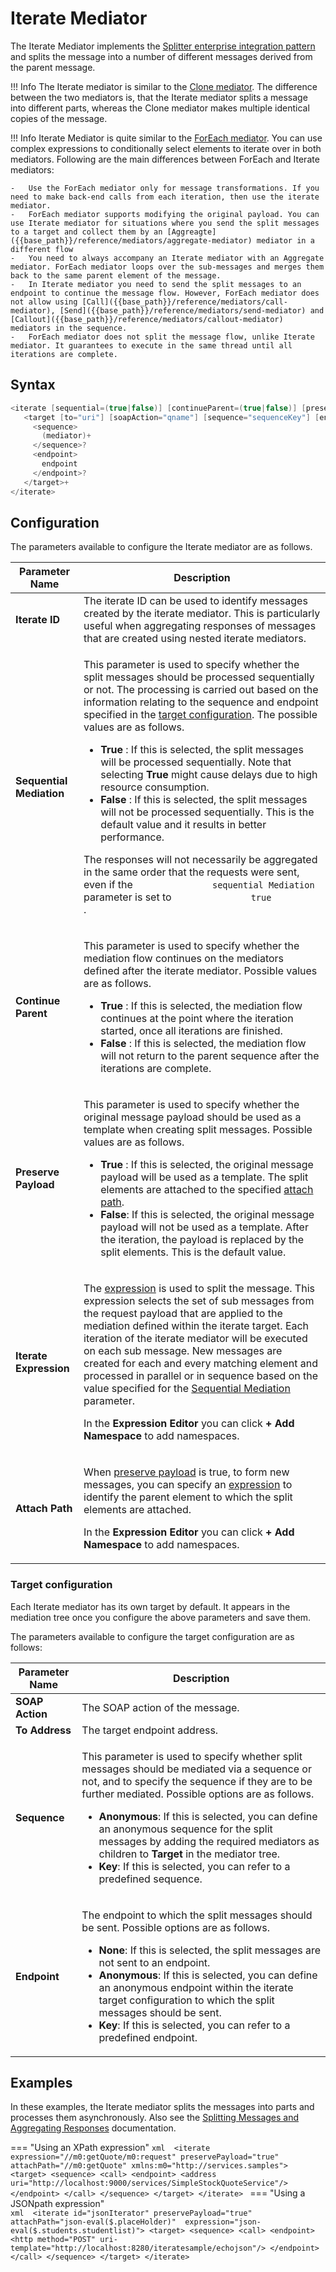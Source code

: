 # Iterate Mediator

The Iterate Mediator implements the [Splitter enterprise integration pattern]({{base_path}}/learn/enterprise-integration-patterns/message-routing/splitter/) and splits the message into a number of different messages derived from the parent message.

!!! Info
    The Iterate mediator is similar to the [Clone mediator]({{base_path}}/reference/mediators/clone-mediator). The difference between the two mediators is, that the Iterate mediator splits a message into different parts, whereas the Clone mediator makes multiple identical copies of the message.

!!! Info
    Iterate Mediator is quite similar to the [ForEach mediator]({{base_path}}/reference/mediators/foreach-mediator). You can use complex expressions to conditionally select elements to iterate over in both mediators. Following are the main differences between ForEach and Iterate mediators:
    
    -   Use the ForEach mediator only for message transformations. If you need to make back-end calls from each iteration, then use the iterate mediator.
    -   ForEach mediator supports modifying the original payload. You can use Iterate mediator for situations where you send the split messages to a target and collect them by an [Aggreagte]({{base_path}}/reference/mediators/aggregate-mediator) mediator in a different flow
    -   You need to always accompany an Iterate mediator with an Aggregate mediator. ForEach mediator loops over the sub-messages and merges them back to the same parent element of the message.
    -   In Iterate mediator you need to send the split messages to an endpoint to continue the message flow. However, ForEach mediator does not allow using [Call]({{base_path}}/reference/mediators/call-mediator), [Send]({{base_path}}/reference/mediators/send-mediator) and [Callout]({{base_path}}/reference/mediators/callout-mediator) mediators in the sequence.
    -   ForEach mediator does not split the message flow, unlike Iterate mediator. It guarantees to execute in the same thread until all iterations are complete.

## Syntax

``` java
<iterate [sequential=(true|false)] [continueParent=(true|false)] [preservePayload=(true|false)] [(attachPath="expression")? expression="expression"]>
   <target [to="uri"] [soapAction="qname"] [sequence="sequenceKey"] [endpoint="endpointKey"]>
     <sequence>
       (mediator)+
     </sequence>?
     <endpoint>
       endpoint
     </endpoint>?
   </target>+
</iterate>
```

## Configuration

The parameters available to configure the Iterate mediator are as
follows.

<table>
<thead>
<tr class="header">
<th>Parameter Name</th>
<th>Description</th>
</tr>
</thead>
<tbody>
<tr class="odd">
<td><strong>Iterate ID</strong></td>
<td>The iterate ID can be used to identify messages created by the iterate mediator. This is particularly useful when aggregating responses of messages that are created using nested iterate mediators.</td>
</tr>
<tr class="even" id="sequential_mediation">
<td><strong>Sequential Mediation</strong></td>
<td><div class="content-wrapper">
<p>This parameter is used to specify whether the split messages should be processed sequentially or not. The processing is carried out based on the information relating to the sequence and endpoint specified in the <a href="#target-configuration">target configuration</a>. The possible values are as follows.</p>
<ul>
<li><strong>True</strong> : If this is selected, the split messages will be processed sequentially. Note that selecting <strong>True</strong> might cause delays due to high resource consumption.</li>
<li><strong>False</strong> : If this is selected, the split messages will not be processed sequentially. This is the default value and it results in better performance.</li>
</ul>
<p>The responses will not necessarily be aggregated in the same order that the requests were sent, even if the <code>               sequential Mediation              </code> parameter is set to <code>               true              </code> .</p>

</div></td>
</tr>
<tr class="odd">
<td><strong>Continue Parent</strong></td>
<td><p>This parameter is used to specify whether the mediation flow continues on the mediators defined after the iterate mediator. Possible values are as follows.</p>
<ul>
<li><strong>True</strong> : If this is selected, the mediation flow continues at the point where the iteration started, once all iterations are finished.</li>
<li><strong>False</strong> : If this is selected, the mediation flow will not return to the parent sequence after the iterations are complete.</li>
</ul></td>
</tr>
<tr class="even" id="preserve_payload">
<td><strong>Preserve Payload</strong></td>
<td><p>This parameter is used to specify whether the original message payload should be used as a template when creating split messages. Possible values are as follows.</p>
<ul>
<li><strong>True</strong> : If this is selected, the original message payload will be used as a template. The split elements are attached to the specified <a href="#attach_path">attach path</a>.</li>
<li><strong>False</strong>: If this is selected, the original message payload will not be used as a template. After the iteration, the payload is replaced by the split elements. This is the default value.</li>
</ul></td>
</tr>
<tr class="odd">
<td><strong>Iterate Expression</strong></td>
<td><div class="content-wrapper">
<p>The <a href="{{base_path}}/reference/synapse-properties/expressions">expression</a> is used to split the message. This expression selects the set of sub messages from the request payload that are applied to the mediation defined within the iterate target. Each iteration of the iterate mediator will be executed on each sub message. New messages are created for each and every matching element and processed in parallel or in sequence based on the value specified for the <a href="#sequential_mediation">Sequential Mediation</a> parameter.</p>
<p>In the <strong>Expression Editor</strong> you can click <strong>+ Add Namespace</strong> to add namespaces.</p>
</div></td>
</tr>
<tr class="even" id="attach_path">
<td><strong>Attach Path</strong></td>
<td><div class="content-wrapper">
<p>When <a href="#preserve_payload">preserve payload</a> is true, to form new messages, you can specify an <a href="{{base_path}}/reference/synapse-properties/expressions">expression</a> to identify the parent element to which the split elements are attached.</p>
<p>In the <strong>Expression Editor</strong> you can click <strong>+ Add Namespace</strong> to add namespaces.</p>
</div></td>
</tr>
</tbody>
</table>

### Target configuration

Each Iterate mediator has its own target by default. It appears in the mediation tree once you configure the above parameters and save them.

The parameters available to configure the target configuration are as follows:

<table>
<thead>
<tr class="header">
<th>Parameter Name</th>
<th>Description</th>
</tr>
</thead>
<tbody>
<tr class="odd">
<td><strong>SOAP Action</strong></td>
<td>The SOAP action of the message.</td>
</tr>
<tr class="even">
<td><strong>To Address</strong></td>
<td>The target endpoint address.</td>
</tr>
<tr class="odd">
<td><strong>Sequence</strong></td>
<td><p>This parameter is used to specify whether split messages should be mediated via a sequence or not, and to specify the sequence if they are to be further mediated. Possible options are as follows.</p>
<ul>
<li><strong>Anonymous</strong>: If this is selected, you can define an anonymous sequence for the split messages by adding the required mediators as children to <strong>Target</strong> in the mediator tree.</li>
<li><strong>Key</strong>: If this is selected, you can refer to a predefined sequence.</li>
</ul></td>
</tr>
<tr class="even">
<td><strong>Endpoint</strong></td>
<td><p>The endpoint to which the split messages should be sent. Possible options are as follows.</p>
<ul>
<li><strong>None</strong>: If this is selected, the split messages are not sent to an endpoint.</li>
<li><strong>Anonymous</strong>: If this is selected, you can define an anonymous endpoint within the iterate target configuration to which the split messages should be sent.</li>
<li><strong>Key</strong>: If this is selected, you can refer to a predefined endpoint.</li>
</ul></td>
</tr>
</tbody>
</table>

## Examples

In these examples, the Iterate mediator splits the messages into parts and processes them asynchronously. Also see the [Splitting Messages and Aggregating Responses]({{base_path}}/learn/examples/routing-examples/splitting-aggregating-messages) documentation.

=== "Using an XPath expression"
    ```xml 
        <iterate expression="//m0:getQuote/m0:request" preservePayload="true"
                 attachPath="//m0:getQuote"
                 xmlns:m0="http://services.samples">
            <target>
                <sequence>
                    <call>
                        <endpoint>
                            <address
                                uri="http://localhost:9000/services/SimpleStockQuoteService"/>
                        </endpoint>
                    </call>
                </sequence>
            </target>
        </iterate>
    ```
=== "Using a JSONpath expression"    
    ```xml 
        <iterate id="jsonIterator" preservePayload="true" 
                 attachPath="json-eval($.placeHolder)" 
                 expression="json-eval($.students.studentlist)">
           <target>
              <sequence>
                 <call>
                     <endpoint>
                           <http method="POST" uri-template="http://localhost:8280/iteratesample/echojson"/>
                     </endpoint>
                 </call>
              </sequence>
           </target>
        </iterate>
    ```
